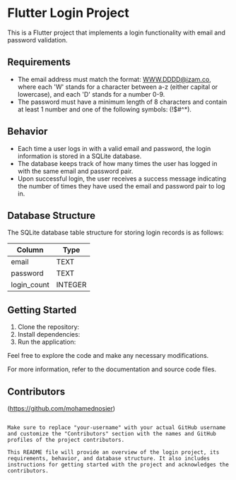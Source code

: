# Flutter Login Project

This is a Flutter project that implements a login functionality with email and password validation.

## Requirements

- The email address must match the format: WWW.DDDD@izam.co, where each 'W' stands for a character between a-z (either capital or lowercase), and each 'D' stands for a number 0-9.
- The password must have a minimum length of 8 characters and contain at least 1 number and one of the following symbols: (!$#^*).

## Behavior

- Each time a user logs in with a valid email and password, the login information is stored in a SQLite database.
- The database keeps track of how many times the user has logged in with the same email and password pair.
- Upon successful login, the user receives a success message indicating the number of times they have used the email and password pair to log in.

## Database Structure

The SQLite database table structure for storing login records is as follows:

| Column        | Type    |
|---------------|---------|
| email         | TEXT    |
| password      | TEXT    |
| login_count   | INTEGER |

## Getting Started

1. Clone the repository:
2. Install dependencies:
3. Run the application:

Feel free to explore the code and make any necessary modifications.

For more information, refer to the documentation and source code files.

## Contributors

(https://github.com/mohamednosier)
```

Make sure to replace "your-username" with your actual GitHub username and customize the "Contributors" section with the names and GitHub profiles of the project contributors.

This README file will provide an overview of the login project, its requirements, behavior, and database structure. It also includes instructions for getting started with the project and acknowledges the contributors.
